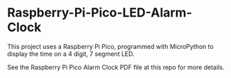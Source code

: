 # Raspberry-Pi-Pico-LED-Alarm-Clock
This project uses a Raspberry Pi Pico, programmed with MicroPython to display the time on a 4 digit, 7 segment LED. 

See the Raspberry Pi Pico Alarm Clock PDF file at this repo for more details.
